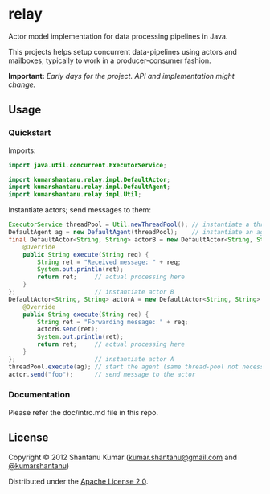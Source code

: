 # relay

Actor model implementation for data processing pipelines in Java.

This projects helps setup concurrent data-pipelines using actors and mailboxes,
typically to work in a producer-consumer fashion.

**Important:** _Early days for the project. API and implementation might change._

## Usage


### Quickstart

Imports:

```java
import java.util.concurrent.ExecutorService;

import kumarshantanu.relay.impl.DefaultActor;
import kumarshantanu.relay.impl.DefaultAgent;
import kumarshantanu.relay.impl.Util;
```

Instantiate actors; send messages to them:

```java
ExecutorService threadPool = Util.newThreadPool(); // instantiate a thread-pool
DefaultAgent ag = new DefaultAgent(threadPool);    // instantiate an agent
final DefaultActor<String, String> actorB = new DefaultActor<String, String> {
    @Override
    public String execute(String req) {
        String ret = "Received message: " + req;
        System.out.println(ret);
        return ret;     // actual processing here
    }
};                      // instantiate actor B
DefaultActor<String, String> actorA = new DefaultActor<String, String> {
    @Override
    public String execute(String req) {
        String ret = "Forwarding message: " + req;
        actorB.send(ret);
        System.out.println(ret);
        return ret;     // actual processing here
    }
};                      // instantiate actor A
threadPool.execute(ag); // start the agent (same thread-pool not necessary)
actor.send("foo");      // send message to the actor
```

### Documentation

Please refer the doc/intro.md file in this repo.


## License

Copyright © 2012 Shantanu Kumar
([kumar.shantanu@gmail.com](mailto:kumar.shantanu@gmail.com) and
[@kumarshantanu](http://twitter.com/#!/kumarshantanu))

Distributed under the [Apache License 2.0](http://www.apache.org/licenses/LICENSE-2.0.html).
